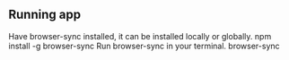 ## Running app

Have browser-sync installed, it can be installed locally or globally.
npm install -g browser-sync
Run browser-sync in your terminal.
browser-sync